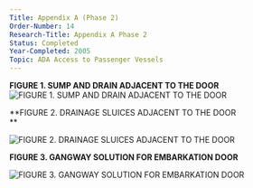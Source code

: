 ```yaml
---
Title: Appendix A (Phase 2)
Order-Number: 14
Research-Title: Appendix A Phase 2
Status: Completed
Year-Completed: 2005
Topic: ADA Access to Passenger Vessels 
---
```


**FIGURE 1. SUMP AND DRAIN ADJACENT TO THE DOOR**\
![FIGURE 1. SUMP AND DRAIN ADJACENT TO THE DOOR](https://www.access-board.gov/images/vessel-doors/report_clip_image002_0002.jpg)

**FIGURE 2. DRAINAGE SLUICES ADJACENT TO THE DOOR\
**

![FIGURE 2. DRAINAGE SLUICES ADJACENT TO THE DOOR](https://www.access-board.gov/images/vessel-doors/report_clip_image002_0003.jpg)

**FIGURE 3. GANGWAY SOLUTION FOR EMBARKATION DOOR**

![FIGURE 3. GANGWAY SOLUTION FOR EMBARKATION DOOR](https://www.access-board.gov/images/vessel-doors/report_clip_image002_0004.jpg)
